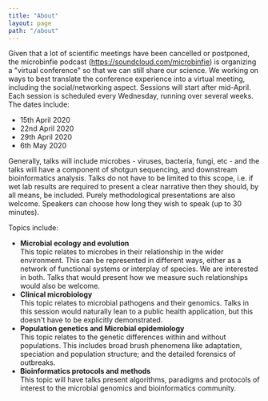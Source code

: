```yaml
---
title: "About"
layout: page
path: "/about"
---
```


Given that a lot of scientific meetings have been cancelled or postponed, the microbinfie podcast  (https://soundcloud.com/microbinfie) is organizing a "virtual conference" so that we can still share our science. We working on ways to best translate the conference experience into a virtual meeting, including the social/networking aspect. Sessions will start after mid-April. Each session is scheduled every Wednesday, running over several weeks. The dates include:

* 15th April 2020
* 22nd April 2020
* 29th April 2020
* 6th May 2020


Generally, talks will include microbes - viruses, bacteria, fungi, etc - and the talks will have a component of shotgun sequencing, and downstream bioinformatics analysis. Talks do not have to be limited to this scope, i.e. if wet lab results are required to present a clear narrative then they should, by all means, be included.  Purely methodological presentations are also welcome. Speakers can choose how long they wish to speak (up to 30 minutes). 


Topics include: 

* **Microbial ecology and evolution**  
    This topic relates to microbes in their relationship in the wider environment. This can be represented in different ways, either as a network of functional systems or interplay of  species. We are interested in both. Talks that would present how we measure such relationships would also be welcome.
* **Clinical microbiology**  
    This topic relates to microbial pathogens and their genomics. Talks in this session would naturally lean to a public health application, but this doesn't have to be explicitly demonstrated.
* **Population genetics and Microbial epidemiology**  
    This topic relates to the genetic differences within and without populations. This includes broad brush phenomena  like adaptation, speciation and population structure; and the detailed forensics of outbreaks.
* **Bioinformatics protocols and methods**  
    This topic will have talks present algorithms, paradigms and protocols of interest to the microbial genomics and bioinformatics community.